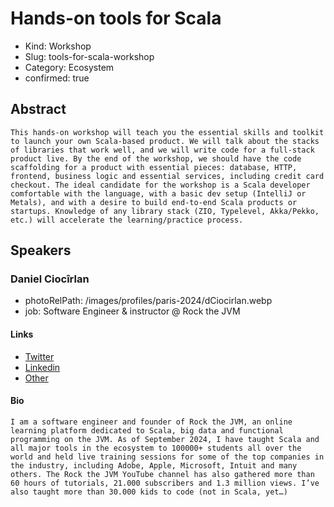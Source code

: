 # Hands-on tools for Scala

- Kind: Workshop
- Slug: tools-for-scala-workshop
- Category: Ecosystem
- confirmed: true

## Abstract

```
This hands-on workshop will teach you the essential skills and toolkit to launch your own Scala-based product. We will talk about the stacks of libraries that work well, and we will write code for a full-stack product live. By the end of the workshop, we should have the code scaffolding for a product with essential pieces: database, HTTP, frontend, business logic and essential services, including credit card checkout. The ideal candidate for the workshop is a Scala developer comfortable with the language, with a basic dev setup (IntelliJ or Metals), and with a desire to build end-to-end Scala products or startups. Knowledge of any library stack (ZIO, Typelevel, Akka/Pekko, etc.) will accelerate the learning/practice process.
```

## Speakers

### Daniel Ciocîrlan

- photoRelPath: /images/profiles/paris-2024/dCiocirlan.webp
- job: Software Engineer & instructor @ Rock the JVM

#### Links

- [Twitter](https://twitter.com/rockthejvm)
- [Linkedin](https://www.linkedin.com/in/danielciocirlan)
- [Other](https://rockthejvm.com/)

#### Bio

```
I am a software engineer and founder of Rock the JVM, an online learning platform dedicated to Scala, big data and functional programming on the JVM. As of September 2024, I have taught Scala and all major tools in the ecosystem to 100000+ students all over the world and held live training sessions for some of the top companies in the industry, including Adobe, Apple, Microsoft, Intuit and many others. The Rock the JVM YouTube channel has also gathered more than 60 hours of tutorials, 21.000 subscribers and 1.3 million views. I’ve also taught more than 30.000 kids to code (not in Scala, yet…)
```

